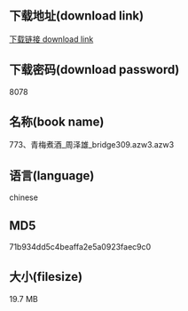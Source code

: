 ## 下载地址(download link)
[下载链接 download link](https://voluble-croquembouche-d321dc.netlify.app/?s=773%E3%80%81%E9%9D%92%E6%A2%85%E7%85%AE%E9%85%92_%E5%91%A8%E6%B3%BD%E9%9B%84_bridge309.azw3)

## 下载密码(download password)
8078

## 名称(book name)
773、青梅煮酒_周泽雄_bridge309.azw3.azw3

## 语言(language)
chinese

## MD5
71b934dd5c4beaffa2e5a0923faec9c0

## 大小(filesize)
19.7 MB
